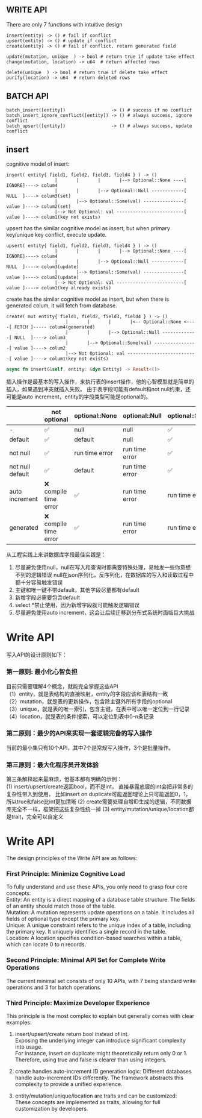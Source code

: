 
## WRITE API
There are only 7 functions with intuitive design
```
insert(entity) -> () # fail if conflict
upsert(entity) -> () # update if conflict
create(entity) -> () # fail if conflict, return generated field

update(mutation, unique  ) -> bool # return true if update take effect
change(mutation, location) -> u64  # return affected rows

delete(unique  ) -> bool # return true if delete take effect
purify(location) -> u64  # return deleted rows
```

## BATCH API
```
batch_insert([entity])                 -> () # success if no conflict
batch_insert_ignore_conflict([entity]) -> () # always success, ignore conflict
batch_upsert([entity])                 -> () # always success, update conflict
```

## insert 
cognitive model of insert:
```text
insert( entity{ field1, field2, field3, field4 } ) -> ()
                  |       |       |       |--> Optional::None ----[ IGNORE]----> colum4
                  |       |       |--> Optional::Null ------------[ NULL  ]----> colum3(set)
                  |       |--> Optional::Some(val) ---------------[ value ]----> colum2(set)
                  |--> Not Optional: val -------------------------[ value ]----> colum1(key not exists)
```
upsert has the similar cognitive model as insert, but when primary key/unique key conflict, execute update.
```text
upsert( entity{ field1, field2, field3, field4 } ) -> ()
                  |       |       |       |--> Optional::None ----[ IGNORE]----> colum4
                  |       |       |--> Optional::Null ------------[ NULL  ]----> colum3(update)
                  |       |--> Optional::Some(val) ---------------[ value ]----> colum2(update)
                  |--> Not Optional: val -------------------------[ value ]----> colum1(key already exists)
```

create has the similar cognitive model as insert, but when there is generated colum, it will fetch from database.
```text
create( mut entity{ field1, field2, field3, field4 } ) -> ()
                      |       |       |       |<-- Optional::None <----[ FETCH ]----- colum4(generated)
                      |       |       |--> Optional::Null -------------[ NULL  ]----> colum3
                      |       |--> Optional::Some(val) ----------------[ value ]----> colum2
                      |--> Not Optional: val --------------------------[ value ]----> colum1(key not exists)
```

```rust
async fn insert(&self, entity: &dyn Entity) -> Result<()>
```
插入操作是最基本的写入操作，来执行表的insert操作，他的心智模型就是简单的插入，如果遇到冲突就插入失败。
由于表字段可能有default和not null约束，还可能是auto increment，entity的字段类型可能是optional的。

|                  | not optional         | optional::None   | optional::Null | optional::Some  |
|------------------|----------------------|------------------|----------------|-----------------|
| -                | ✅                    | null             | null           | ✅               |
| default          | ✅                    | default          | null           | ✅               |
| not null         | ✅                    | run time error   | run time error | ✅               |
| not null default | ✅                    | default          | run time error | ✅               |
| auto increment   | ❌ compile time error | ✅                | run time error |  run time error |
| generated        | ❌ compile time error | ✅                | run time error |  run time error |

从工程实践上来讲数据库字段最佳实践是：
1. 尽量避免使用null，null在写入和查询时都需要特殊处理，易触发一些你意想不到的逻辑错误 
null在json序列化，反序列化，在数据库的写入和读取过程中都十分容易触发错误
2. 主键和唯一键不带default，其他字段尽量都有default
3. 新增字段必需要包含default
4. select *禁止使用，因为新增字段就可能触发逻辑错误
5. 尽量避免使用auto increment，这会让后续迁移到分布式系统时面临巨大挑战


# Write API
写入API的设计原则如下：
### 第一原则: 最小化心智负担
目前只需要理解4个概念，就能完全掌握这些API  
（1）entity，就是表结构的直接映射，entity的字段应该和表结构一致  
（2）mutation，就是表的更新操作，包含除主键外所有字段的optional  
（3）unique，就是表的唯一索引，包含主键，在表中可以唯一定位到一行记录  
（4）location，就是表的条件搜索，可以定位到表中0-n条记录
### 第二原则：最少的API来实现一套逻辑完备的写入操作
当前的最小集只有10个API，其中7个是常规写入操作，3个是批量操作。
### 第三原则：最大化程序员开发体验
第三条解释起来最麻烦，但基本都有明确的示例：  
(1) insert/upsert/create返回bool，而不是int，
直接暴露底层的int会把非常多的复杂性带入到使用，
比如insert on duplicate可能返回理论上只可能返回0，1，所以true和false比int更加清晰
(2) create需要处理自增ID生成的逻辑，不同数据库完全不一样，框架把这些复杂性统一掉
(3) entity/mutation/unique/location都是trait，完全可以自定义


# Write API
The design principles of the Write API are as follows:

### First Principle: Minimize Cognitive Load
To fully understand and use these APIs, you only need to grasp four core concepts:  
Entity: An entity is a direct mapping of a database table structure. The fields of an entity should match those of the table.  
Mutation: A mutation represents update operations on a table. It includes all fields of optional type except the primary key.  
Unique: A unique constraint refers to the unique index of a table, including the primary key. It uniquely identifies a single record in the table.  
Location: A location specifies condition-based searches within a table, which can locate 0 to n records.
### Second Principle: Minimal API Set for Complete Write Operations
The current minimal set consists of only 10 APIs, with 7 being standard write operations and 3 for batch operations.

### Third Principle: Maximize Developer Experience
This principle is the most complex to explain but generally comes with clear examples:

1. insert/upsert/create return bool instead of int.  
   Exposing the underlying integer can introduce significant complexity into usage.  
   For instance, insert on duplicate might theoretically return only 0 or 1.    
   Therefore, using true and false is clearer than using integers.

2. create handles auto-increment ID generation logic:
   Different databases handle auto-increment IDs differently. The framework abstracts this complexity to provide a unified experience.
3. entity/mutation/unique/location are traits and can be customized:  
   These concepts are implemented as traits, allowing for full customization by developers.




